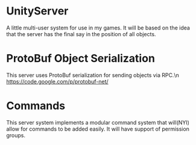 # UnityServer
A little multi-user system for use in my games. It will be based on the idea that the server has the final say in the position of all objects.

# ProtoBuf Object Serialization
This server uses ProtoBuf serialization for sending objects via RPC.\n
https://code.google.com/p/protobuf-net/

# Commands
This server system implements a modular command system that will(NYI) allow for commands to be added easily. It will have support of permission groups.
